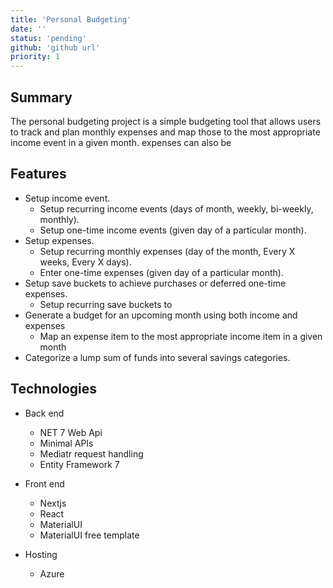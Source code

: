 ```yaml
---
title: 'Personal Budgeting'
date: ''
status: 'pending'
github: 'github url'
priority: 1
---
```


## Summary

The personal budgeting project is a simple budgeting tool that allows users to track and plan monthly expenses and map those to the most appropriate income event in a given month. expenses can also be 

## Features

- Setup income event.
    -   Setup recurring income events (days of month, weekly, bi-weekly, monthly).
    -   Setup one-time income events (given day of a particular month).
- Setup expenses. 
    -   Setup recurring monthly expenses (day of the month, Every X weeks, Every X days).
    -   Enter one-time expenses (given day of a particular month).
- Setup save buckets to achieve purchases or deferred one-time expenses.
    -   Setup recurring save buckets to 
- Generate a budget for an upcoming month using both income and expenses
    - Map an expense item to the most appropriate income item in a given month
- Categorize a lump sum of funds into several savings categories.

## Technologies

- Back end
    - NET 7 Web Api
    - Minimal APIs
    - Mediatr request handling
    - Entity Framework 7

- Front end
    - Nextjs
    - React
    - MaterialUI
    - MaterialUI free template

- Hosting
    - Azure